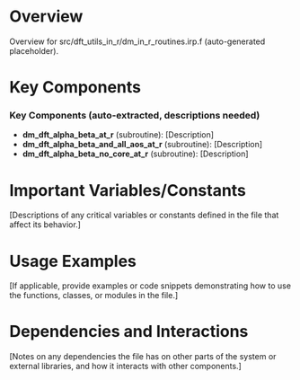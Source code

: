 # Overview

Overview for src/dft_utils_in_r/dm_in_r_routines.irp.f (auto-generated placeholder).

# Key Components

### Key Components (auto-extracted, descriptions needed)
- **dm_dft_alpha_beta_at_r** (subroutine): [Description]
- **dm_dft_alpha_beta_and_all_aos_at_r** (subroutine): [Description]
- **dm_dft_alpha_beta_no_core_at_r** (subroutine): [Description]

# Important Variables/Constants

[Descriptions of any critical variables or constants defined in the file that affect its behavior.]

# Usage Examples

[If applicable, provide examples or code snippets demonstrating how to use the functions, classes, or modules in the file.]

# Dependencies and Interactions

[Notes on any dependencies the file has on other parts of the system or external libraries, and how it interacts with other components.]

